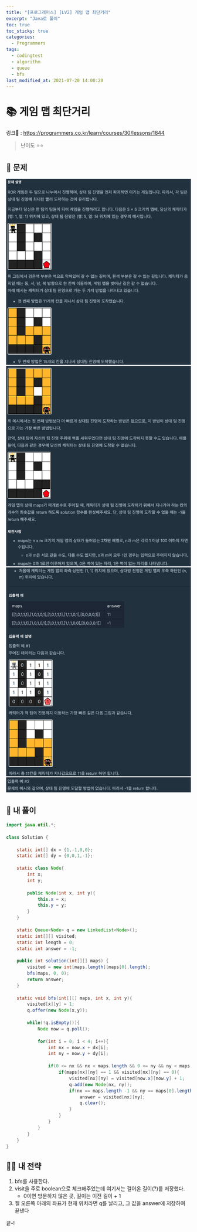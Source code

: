 ```yaml
---
title: "[프로그래머스] [LV2] 게임 맵 최단거리"
excerpt: "Java로 풀이"
toc: true
toc_sticky: true
categories:
  - Programmers
tags:
  - codingtest
  - algorithm
  - queue
  - bfs
last_modified_at: 2021-07-20 14:00:20
---
```


# 📚 게임 맵 최단거리
  
링크📎 : <https://programmers.co.kr/learn/courses/30/lessons/1844>  
  
>난이도 ⭐️⭐️
  
## 📖 문제    
  
![이미지](/assets/images/Programmers/Lv2/prob51/51-1.png)
![이미지](/assets/images/Programmers/Lv2/prob51/51-2.png)
![이미지](/assets/images/Programmers/Lv2/prob51/51-3.png)
![이미지](/assets/images/Programmers/Lv2/prob51/51-4.png)
  
## 📝 내 풀이  
  
```java  
import java.util.*;

class Solution {
    
    static int[] dx = {1,-1,0,0};
    static int[] dy = {0,0,1,-1};
    
    static class Node{
        int x;
        int y;
        
        public Node(int x, int y){
            this.x = x;
            this.y = y;
        }
    }
    
    static Queue<Node> q = new LinkedList<Node>();
    static int[][] visited;
    static int length = 0;
    static int answer = -1;
    
    public int solution(int[][] maps) {
        visited = new int[maps.length][maps[0].length];        
        bfs(maps, 0, 0);
        return answer;
    }
    
    static void bfs(int[][] maps, int x, int y){
        visited[x][y] = 1;
        q.offer(new Node(x,y));
        
        while(!q.isEmpty()){
            Node now = q.poll();
            
            for(int i = 0; i < 4; i++){
                int nx = now.x + dx[i];
                int ny = now.y + dy[i];
                
                if(0 <= nx && nx < maps.length && 0 <= ny && ny < maps[0].length){
                    if(maps[nx][ny] == 1 && visited[nx][ny] == 0){
                        visited[nx][ny] = visited[now.x][now.y] + 1;
                        q.add(new Node(nx, ny));
                        if(nx == maps.length -1 && ny == maps[0].length - 1){
                            answer = visited[nx][ny];
                            q.clear();
                        }
                    }
                }
            }
        }        
    }
}
``` 
  
## 👊🏻 내 전략 
  
1. bfs를 사용한다.
2. visit을 주로 boolean으로 체크해주었는데 여기서는 걸어온 길이(?)를 저장했다.
   - 0이면 방문하지 않은 곳, 길이는 이전 길이 + 1
3. 젤 오른쪽 아래의 좌표가 현재 위치라면 q를 날리고, 그 값을 answer에 저장하여 끝낸다
  
끝-!
